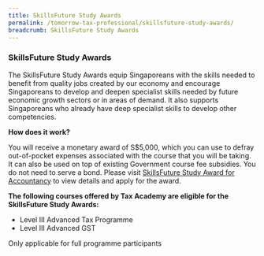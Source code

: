 ```yaml
---
title: SkillsFuture Study Awards
permalink: /tomorrow-tax-professional/skillsfuture-study-awards/
breadcrumb: SkillsFuture Study Awards
---
```

### **SkillsFuture Study Awards**

The SkillsFuture Study Awards equip Singaporeans with the skills needed to benefit from quality jobs created by our economy and encourage Singaporeans to develop and deepen specialist skills needed by future economic growth sectors or in areas of demand. It also supports Singaporeans who already have deep specialist skills to develop other competencies. 


**How does it work?**<br>

You will receive a monetary award of S$5,000, which you can use to defray out-of-pocket expenses associated with the course that you will be taking. It can also be used on top of existing Government course fee subsidies. You do not need to serve a bond.
Please visit [SkillsFuture Study Award for Accountancy](https://programmes.myskillsfuture.sg/Portal/ProgramDetails.aspx?ProgID=P00000032) to view details and apply for the award.

**The following courses offered by Tax Academy are eligible for the SkillsFuture Study Awards:**<br>

-	Level III Advanced Tax Programme
-	Level III Advanced GST

Only applicable for full programme participants